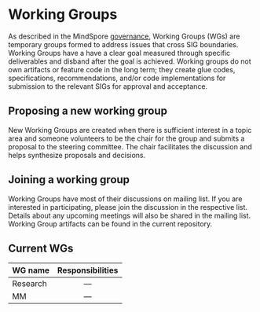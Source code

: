 # Working Groups

As described in the MindSpore [governance](../governance.md), Working
Groups (WGs) are temporary groups formed to address issues that cross SIG
boundaries. Working Groups have a have a clear goal measured through specific
deliverables and disband after the goal is achieved. Working groups do not own
artifacts or feature code in the long term; they create glue codes,
specifications, recommendations, and/or code implementations for submission to
the relevant SIGs for approval and acceptance.

## Proposing a new working group

New Working Groups are created when there is sufficient interest in a topic area
and someone volunteers to be the chair for the group and submits a proposal to
the steering committee. The chair facilitates the discussion and helps
synthesize proposals and decisions.

## Joining a working group

Working Groups have most of their discussions on mailing list. If you are
interested in participating, please join the discussion in the respective list.
Details about any upcoming meetings will also be shared in the mailing list.
Working Group artifacts can be found in the current repository.

## Current WGs

| WG name | Responsibilities |
| :------- | :--------------- |
| Research | <center>&mdash;</center> |
| MM | <center>&mdash;</center> |
